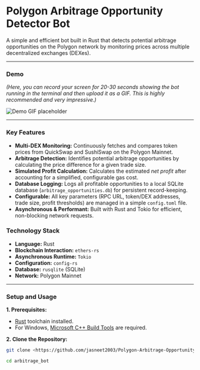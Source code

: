 # Polygon Arbitrage Opportunity Detector Bot

A simple and efficient bot built in Rust that detects potential arbitrage opportunities on the Polygon network by monitoring prices across multiple decentralized exchanges (DEXes).

---

###  Demo

*(Here, you can record your screen for 20-30 seconds showing the bot running in the terminal and then upload it as a GIF. This is highly recommended and very impressive.)*

![Demo GIF placeholder](https://via.placeholder.com/800x400.png?text=Record+a+GIF+of+the+bot+running+and+place+it+here)

---

### Key Features

- **Multi-DEX Monitoring:** Continuously fetches and compares token prices from QuickSwap and SushiSwap on the Polygon Mainnet.
- **Arbitrage Detection:** Identifies potential arbitrage opportunities by calculating the price difference for a given trade size.
- **Simulated Profit Calculation:** Calculates the estimated *net profit* after accounting for a simplified, configurable gas cost.
- **Database Logging:** Logs all profitable opportunities to a local SQLite database (`arbitrage_opportunities.db`) for persistent record-keeping.
- **Configurable:** All key parameters (RPC URL, token/DEX addresses, trade size, profit thresholds) are managed in a simple `config.toml` file.
- **Asynchronous & Performant:** Built with Rust and Tokio for efficient, non-blocking network requests.

### Technology Stack

- **Language:** Rust
- **Blockchain Interaction:** `ethers-rs`
- **Asynchronous Runtime:** `Tokio`
- **Configuration:** `config-rs`
- **Database:** `rusqlite` (SQLite)
- **Network:** Polygon Mainnet

---

### Setup and Usage

**1. Prerequisites:**
   - [Rust](https://www.rust-lang.org/tools/install) toolchain installed.
   - For Windows, [Microsoft C++ Build Tools](https://visualstudio.microsoft.com/visual-cpp-build-tools/) are required.

**2. Clone the Repository:**
   ```bash
   git clone <https://github.com/jasneet2003/Polygon-Arbitrage-Opportunity-Detector-Bot>

   cd arbitrage_bot
